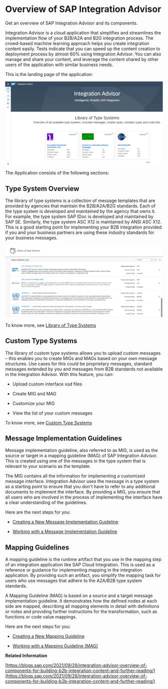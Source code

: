 <!-- loiof99fdafcb4d245df984c8fa541d3bd54 -->

# Overview of SAP Integration Advisor

Get an overview of SAP Integration Advisor and its components.

Integration Advisor is a cloud application that simplifies and streamlines the implementation flow of your B2B/A2A and B2G integration process. The crowd-based machine learning approach helps you create integration content easily. Tests indicate that you can speed up the content creation to deployment process by almost 60% using Integration Advisor. You can also manage and share your content, and leverage the content shared by other users of the application with similar business needs.

This is the landing page of the application:

![](images/Integration_Advisor_Home_Page_ceee176.png)

The Application consists of the following sections:



<a name="loiof99fdafcb4d245df984c8fa541d3bd54__section_vxk_xsl_5mb"/>

## Type System Overview

The library of type systems is a collection of message templates that are provided by agencies that maintain the B2B/A2A/B2G standards. Each of the type system is developed and maintained by the agency that owns it. For example, the type system SAP IDoc is developed and maintained by SAP SE. Similarly, the type system ASC X12 is maintained by ANSI ASC X12. This is a good starting point for implementing your B2B integration provided if you and your business partners are using these industry standards for your business messages.

![](images/Library_of_Type_Systems_c525a6c.png)

To know more, see [Library of Type Systems](library-of-type-systems-740136b.md)



<a name="loiof99fdafcb4d245df984c8fa541d3bd54__section_h3n_s5l_5mb"/>

## Custom Type Systems

The library of custom type systems allows you to upload custom messages – this enables you to create MIGs and MAGs based on your own message structures. Use cases for this could be proprietary messages, standard messages extended by you and messages from B2B standards not available in the Integration Advisor. With this feature, you can:

-   Upload custom interface xsd files

-   Create MIG and MAG
-   Customize your MIG
-   View the list of your custom messages

To know more, see [Custom Type Systems](custom-type-systems-884bb25.md)



<a name="loiof99fdafcb4d245df984c8fa541d3bd54__section_uwx_vwl_5mb"/>

## Message Implementation Guidelines

Message implementation guideline, also referred to as MIG, is used as the source or target in a mapping guideline \(MAG\) of SAP Integration Advisor. This is created using one of the messages in the type system that is relevant to your scenario as the template.

The MIG contains all the information for implementing a customized message interface. Integration Advisor uses the message in a type system as a starting point to ensure that you don't have to refer to any additional documents to implement the interface. By providing a MIG, you ensure that all users who are involved in the process of implementing the interface have a clear understanding of the guidelines.

Here are the next steps for you:

-   [Creating a New Message Implementation Guideline](creating-a-new-message-implementation-guideline-b894de0.md)

-   [Working with a Message Implementation Guideline](working-with-a-message-implementation-guideline-9d1c1df.md)



<a name="loiof99fdafcb4d245df984c8fa541d3bd54__section_ms5_nbm_5mb"/>

## Mapping Guidelines

A mapping guideline is the runtime artifact that you use in the mapping step of an integration application like SAP Cloud Integration. This is used as a reference or guidance for implementing mapping in the integration application. By providing such an artifact, you simplify the mapping task for users who use messages that adhere to the A2A/B2B type system standards.

A Mapping Guideline \(MAG\) is based on a source and a target message implementation guideline. It demonstrates how the defined nodes at each side are mapped, describing all mapping elements in detail with definitions or notes and providing further instructions for the transformation, such as functions or code value mappings.

Here are the next steps for you:

-   [Creating a New Mapping Guideline](creating-a-new-mapping-guideline-a42920e.md)

-   [Working with a Mapping Guideline \(MAG\)](working-with-a-mapping-guideline-mag-0803ca6.md)

**Related Information**  


[https://blogs.sap.com/2021/09/28/integration-advisor-overview-of-components-for-building-b2b-integration-content-and-further-reading/](https://blogs.sap.com/2021/09/28/integration-advisor-overview-of-components-for-building-b2b-integration-content-and-further-reading/)

